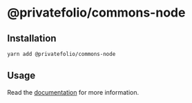 # @privatefolio/commons-node

## Installation

```sh
yarn add @privatefolio/commons-node
```

## Usage

Read the [documentation](https://docs.privatefolio.app) for more information.
